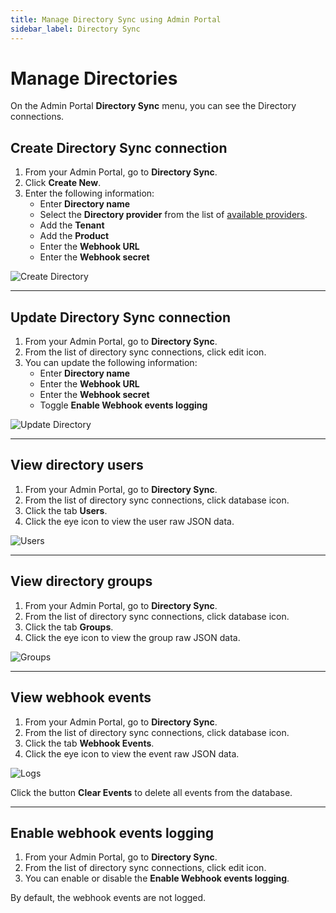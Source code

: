 ```yaml
---
title: Manage Directory Sync using Admin Portal
sidebar_label: Directory Sync
---
```


# Manage Directories

On the Admin Portal **Directory Sync** menu, you can see the Directory connections.

## Create Directory Sync connection

1. From your Admin Portal, go to **Directory Sync**.
2. Click **Create New**.
3. Enter the following information:
   - Enter **Directory name**
   - Select the **Directory provider** from the list of [available providers](../directory-sync/providers/).
   - Add the **Tenant**
   - Add the **Product**
   - Enter the **Webhook URL**
   - Enter the **Webhook secret**

![Create Directory](/images/docs/admin-portal/dsync/create-directory.png)

---

## Update Directory Sync connection

1. From your Admin Portal, go to **Directory Sync**.
2. From the list of directory sync connections, click edit icon.
3. You can update the following information:
   - Enter **Directory name**
   - Enter the **Webhook URL**
   - Enter the **Webhook secret**
   - Toggle **Enable Webhook events logging**

![Update Directory](/images/docs/admin-portal/dsync/update-directory.png)

---

## View directory users

1. From your Admin Portal, go to **Directory Sync**.
2. From the list of directory sync connections, click database icon.
3. Click the tab **Users**.
4. Click the eye icon to view the user raw JSON data.

![Users](/images/docs/admin-portal/dsync/users.png)

---

## View directory groups

1. From your Admin Portal, go to **Directory Sync**.
2. From the list of directory sync connections, click database icon.
3. Click the tab **Groups**.
4. Click the eye icon to view the group raw JSON data.

![Groups](/images/docs/admin-portal/dsync/groups.png)

---

## View webhook events

1. From your Admin Portal, go to **Directory Sync**.
2. From the list of directory sync connections, click database icon.
3. Click the tab **Webhook Events**.
4. Click the eye icon to view the event raw JSON data.

![Logs](/images/docs/admin-portal/dsync/logs.png)

Click the button **Clear Events** to delete all events from the database.

---

## Enable webhook events logging

1. From your Admin Portal, go to **Directory Sync**.
2. From the list of directory sync connections, click edit icon.
3. You can enable or disable the **Enable Webhook events logging**.

By default, the webhook events are not logged.

